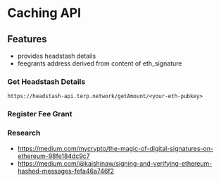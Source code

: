 # Caching API

## Features

- provides headstash details
- feegrants address derived from content of eth_signature

### Get Headstash Details

`https://headstash-api.terp.network/getAmount/<your-eth-pubkey>`

### Register Fee Grant

### Research

- https://medium.com/mycrypto/the-magic-of-digital-signatures-on-ethereum-98fe184dc9c7
- https://medium.com/@kaishinaw/signing-and-verifying-ethereum-hashed-messages-fefa46a746f2
